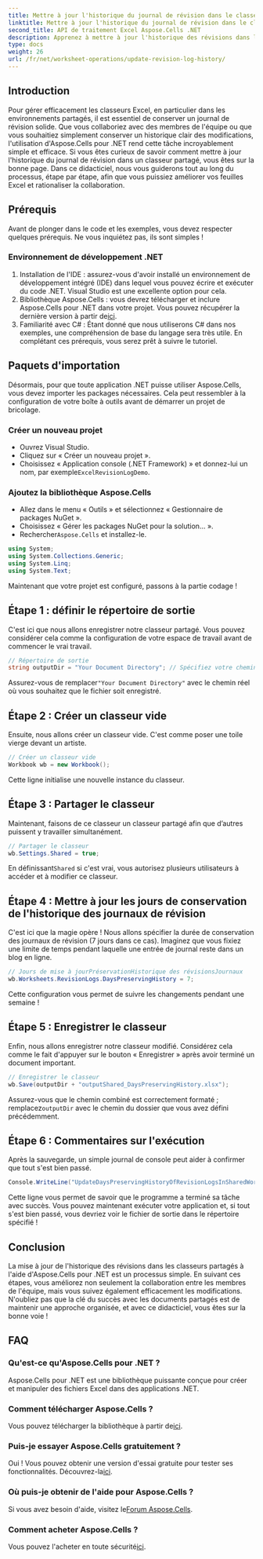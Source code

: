 ```yaml
---
title: Mettre à jour l'historique du journal de révision dans le classeur partagé
linktitle: Mettre à jour l'historique du journal de révision dans le classeur partagé
second_title: API de traitement Excel Aspose.Cells .NET
description: Apprenez à mettre à jour l'historique des révisions dans les classeurs partagés à l'aide d'Aspose.Cells pour .NET. Simplifiez la collaboration et conservez des enregistrements de documents clairs.
type: docs
weight: 26
url: /fr/net/worksheet-operations/update-revision-log-history/
---
```

## Introduction
Pour gérer efficacement les classeurs Excel, en particulier dans les environnements partagés, il est essentiel de conserver un journal de révision solide. Que vous collaboriez avec des membres de l'équipe ou que vous souhaitiez simplement conserver un historique clair des modifications, l'utilisation d'Aspose.Cells pour .NET rend cette tâche incroyablement simple et efficace. Si vous êtes curieux de savoir comment mettre à jour l'historique du journal de révision dans un classeur partagé, vous êtes sur la bonne page. Dans ce didacticiel, nous vous guiderons tout au long du processus, étape par étape, afin que vous puissiez améliorer vos feuilles Excel et rationaliser la collaboration.
## Prérequis
Avant de plonger dans le code et les exemples, vous devez respecter quelques prérequis. Ne vous inquiétez pas, ils sont simples !
### Environnement de développement .NET
1. Installation de l'IDE : assurez-vous d'avoir installé un environnement de développement intégré (IDE) dans lequel vous pouvez écrire et exécuter du code .NET. Visual Studio est une excellente option pour cela.
2.  Bibliothèque Aspose.Cells : vous devrez télécharger et inclure Aspose.Cells pour .NET dans votre projet. Vous pouvez récupérer la dernière version à partir de[ici](https://releases.aspose.com/cells/net/).
3. Familiarité avec C# : Étant donné que nous utiliserons C# dans nos exemples, une compréhension de base du langage sera très utile.
En complétant ces prérequis, vous serez prêt à suivre le tutoriel.
## Paquets d'importation
Désormais, pour que toute application .NET puisse utiliser Aspose.Cells, vous devez importer les packages nécessaires. Cela peut ressembler à la configuration de votre boîte à outils avant de démarrer un projet de bricolage.
### Créer un nouveau projet
- Ouvrez Visual Studio.
- Cliquez sur « Créer un nouveau projet ».
-  Choisissez « Application console (.NET Framework) » et donnez-lui un nom, par exemple`ExcelRevisionLogDemo`.
### Ajoutez la bibliothèque Aspose.Cells
- Allez dans le menu « Outils » et sélectionnez « Gestionnaire de packages NuGet ».
- Choisissez « Gérer les packages NuGet pour la solution... ».
-  Rechercher`Aspose.Cells` et installez-le.
```csharp
using System;
using System.Collections.Generic;
using System.Linq;
using System.Text;
```
Maintenant que votre projet est configuré, passons à la partie codage !
## Étape 1 : définir le répertoire de sortie
C'est ici que nous allons enregistrer notre classeur partagé. Vous pouvez considérer cela comme la configuration de votre espace de travail avant de commencer le vrai travail.
```csharp
// Répertoire de sortie
string outputDir = "Your Document Directory"; // Spécifiez votre chemin de répertoire
```
 Assurez-vous de remplacer`"Your Document Directory"` avec le chemin réel où vous souhaitez que le fichier soit enregistré. 
## Étape 2 : Créer un classeur vide
Ensuite, nous allons créer un classeur vide. C'est comme poser une toile vierge devant un artiste.
```csharp
// Créer un classeur vide
Workbook wb = new Workbook();
```
Cette ligne initialise une nouvelle instance du classeur. 
## Étape 3 : Partager le classeur
Maintenant, faisons de ce classeur un classeur partagé afin que d’autres puissent y travailler simultanément. 
```csharp
// Partager le classeur
wb.Settings.Shared = true;
```
 En définissant`Shared` si c'est vrai, vous autorisez plusieurs utilisateurs à accéder et à modifier ce classeur.
## Étape 4 : Mettre à jour les jours de conservation de l'historique des journaux de révision
C'est ici que la magie opère ! Nous allons spécifier la durée de conservation des journaux de révision (7 jours dans ce cas). Imaginez que vous fixiez une limite de temps pendant laquelle une entrée de journal reste dans un blog en ligne. 
```csharp
// Jours de mise à jourPréservationHistorique des révisionsJournaux
wb.Worksheets.RevisionLogs.DaysPreservingHistory = 7;
```
Cette configuration vous permet de suivre les changements pendant une semaine !
## Étape 5 : Enregistrer le classeur
Enfin, nous allons enregistrer notre classeur modifié. Considérez cela comme le fait d'appuyer sur le bouton « Enregistrer » après avoir terminé un document important.
```csharp
// Enregistrer le classeur
wb.Save(outputDir + "outputShared_DaysPreservingHistory.xlsx");
```
 Assurez-vous que le chemin combiné est correctement formaté ; remplacez`outputDir` avec le chemin du dossier que vous avez défini précédemment.
## Étape 6 : Commentaires sur l'exécution
Après la sauvegarde, un simple journal de console peut aider à confirmer que tout s'est bien passé. 
```csharp
Console.WriteLine("UpdateDaysPreservingHistoryOfRevisionLogsInSharedWorkbook executed successfully.");
```
Cette ligne vous permet de savoir que le programme a terminé sa tâche avec succès. Vous pouvez maintenant exécuter votre application et, si tout s'est bien passé, vous devriez voir le fichier de sortie dans le répertoire spécifié !
## Conclusion
La mise à jour de l'historique des révisions dans les classeurs partagés à l'aide d'Aspose.Cells pour .NET est un processus simple. En suivant ces étapes, vous améliorez non seulement la collaboration entre les membres de l'équipe, mais vous suivez également efficacement les modifications. N'oubliez pas que la clé du succès avec les documents partagés est de maintenir une approche organisée, et avec ce didacticiel, vous êtes sur la bonne voie !
## FAQ
### Qu'est-ce qu'Aspose.Cells pour .NET ?
Aspose.Cells pour .NET est une bibliothèque puissante conçue pour créer et manipuler des fichiers Excel dans des applications .NET.
### Comment télécharger Aspose.Cells ?
 Vous pouvez télécharger la bibliothèque à partir de[ici](https://releases.aspose.com/cells/net/).
### Puis-je essayer Aspose.Cells gratuitement ?
 Oui ! Vous pouvez obtenir une version d'essai gratuite pour tester ses fonctionnalités. Découvrez-la[ici](https://releases.aspose.com/).
### Où puis-je obtenir de l'aide pour Aspose.Cells ?
 Si vous avez besoin d'aide, visitez le[Forum Aspose.Cells](https://forum.aspose.com/c/cells/9).
### Comment acheter Aspose.Cells ?
 Vous pouvez l'acheter en toute sécurité[ici](https://purchase.aspose.com/buy).
